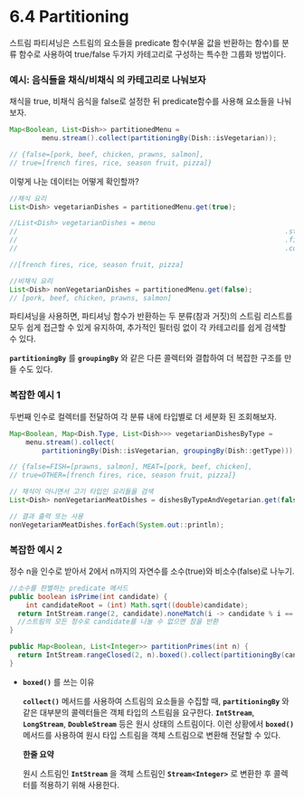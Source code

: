 # 6.4 Partitioning

스트림 파티셔닝은 스트림의 요소들을 predicate 함수(부울 값을 반환하는 함수)를 분류 함수로 사용하여  true/false 두가지 카테고리로 구성하는 특수한 그룹화 방법이다. 

### 예시: 음식들을 채식/비채식 의 카테고리로 나눠보자

채식을 true, 비채식 음식을 false로 설정한 뒤 predicate함수를 사용해 요소들을 나눠보자.

```java
Map<Boolean, List<Dish>> partitionedMenu = 
		menu.stream().collect(partitioningBy(Dish::isVegetarian));

// {false=[pork, beef, chicken, prawns, salmon],
// true=[french fires, rice, season fruit, pizza]}
```

이렇게 나눈 데이터는 어떻게 확인할까?

```java
//채식 요리 
List<Dish> vegetarianDishes = partitionedMenu.get(true);

//List<Dish> vegetarianDishes = menu
//																	.stream()
//																	.filter(Dish::isVegetarian)
//																	.collect(toList());

//[french fires, rice, season fruit, pizza]

//비채식 요리
List<Dish> nonVegetarianDishes = partitionedMenu.get(false);
// [pork, beef, chicken, prawns, salmon]
```

파티셔닝을 사용하면, 파티셔닝 함수가 반환하는 두 분류(참과 거짓)의 스트림 리스트를 모두 쉽게 접근할 수 있게 유지하여, 추가적인 필터링 없이 각 카테고리를 쉽게 검색할 수 있다.

**`partitioningBy`** 를 **`groupingBy`** 와 같은 다른 콜렉터와 결합하여 더 복잡한 구조를 만들 수도 있다.

### 복잡한 예시 1

두번째 인수로 컬렉터를 전달하여 각 분류 내에 타입별로 더 세분화 된 조회해보자.

```java
Map<Boolean, Map<Dish.Type, List<Dish>>> vegetarianDishesByType = 
    menu.stream().collect(
        partitioningBy(Dish::isVegetarian, groupingBy(Dish::getType)));

// {false=FISH=[prawns, salmon], MEAT=[pork, beef, chicken],
// true=OTHER=[french fires, rice, season fruit, pizza]}

// 채식이 아니면서 고기 타입인 요리들을 검색
List<Dish> nonVegetarianMeatDishes = dishesByTypeAndVegetarian.get(false).get(Dish.Type.MEAT);

// 결과 출력 또는 사용
nonVegetarianMeatDishes.forEach(System.out::println);
```

### 복잡한 예시 2

정수 n을 인수로 받아서 2에서 n까지의 자연수를 소수(true)와 비소수(false)로 나누기.

```java
//소수를 판별하는 predicate 메서드
public boolean isPrime(int candidate) {
	int candidateRoot = (int) Math.sqrt((double)candidate);
  return IntStream.range(2, candidate).noneMatch(i -> candidate % i == 0);
  //스트림의 모든 정수로 candidate를 나눌 수 없으면 참을 반환
}

public Map<Boolean, List<Integer>> partitionPrimes(int n) {
  return IntStream.rangeClosed(2, n).boxed().collect(partitioningBy(candidate -> isPrime(candidate)));
}

```

- **`boxed()`** 를 쓰는 이유
    
    **`collect()`** 메서드를 사용하여 스트림의 요소들을 수집할 때, **`partitioningBy`** 와 같은 대부분의 콜렉터들은 객체 타입의 스트림을 요구한다.  **`IntStream`**, **`LongStream`**, **`DoubleStream`** 등은 원시 상태의 스트림이다. 이런 상황에서 **`boxed()`** 메서드를 사용하여 원시 타입 스트림을 객체 스트림으로 변환해 전달할 수 있다.
    
    **한줄 요약**
    
     원시 스트림인 **`IntStream`** 을 객체 스트림인 **`Stream<Integer>`** 로 변환한 후 콜렉터를 적용하기 위해 사용한다.
    
